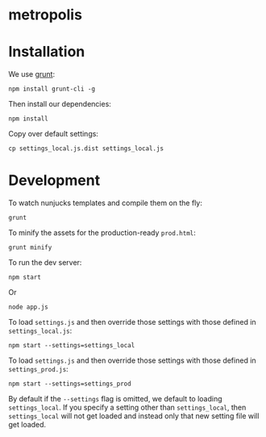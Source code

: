 # metropolis


# Installation

We use [grunt](http://gruntjs.com/):

    npm install grunt-cli -g

Then install our dependencies:

    npm install

Copy over default settings:

    cp settings_local.js.dist settings_local.js


# Development

To watch nunjucks templates and compile them on the fly:

    grunt

To minify the assets for the production-ready `prod.html`:

    grunt minify

To run the dev server:

    npm start

Or

    node app.js

To load `settings.js` and then override those settings with those defined
in `settings_local.js`:

    npm start --settings=settings_local

To load `settings.js` and then override those settings with those defined
in `settings_prod.js`:

    npm start --settings=settings_prod

By default if the `--settings` flag is omitted, we default to loading
`settings_local`. If you specify a setting other than `settings_local`,
then `settings_local` will not get loaded and instead only that new setting
file will get loaded.
